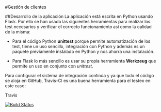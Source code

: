 #Gestión de clientes


##Desarrollo de la aplicación
La aplicación está escrita en Python usando Flask. Por ello se han usado las siguientes herramientas para realizar los test necesarios y verificar el correcto funcionamiento así como la calidad de la misma:


 - Para el código Python **unittest** porque permite automatización de los test, tiene un uso sencillo, integración con Python y además es un paquete previamente instalado en Python y nos ahorra una instalación. 
 
 - Para Flask lo más sencillo es usar su propia herramienta **Werkzeug** que permite un uso en conjunto con *unittest*.


Para configurar el sistema de integración continúa y ya que todo el código se aloja en GitHub, Travis-CI es una buena herramienta para el testeo en este caso:




Travis

[![Build Status](https://travis-ci.org/nachobit/IV_PR_OpenOrder.svg?branch=master)](https://travis-ci.org/nachobit/IV_PR_OpenOrder)